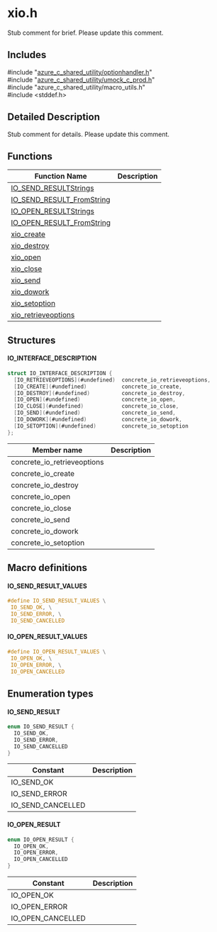 # xio.h 

Stub comment for brief. Please update this comment.

## Includes

\#include "[azure_c_shared_utility/optionhandler.h](iot-c-ref-optionhandler-h.md)"  
\#include "[azure_c_shared_utility/umock_c_prod.h](iot-c-ref-umock-c-prod-h.md)"  
\#include "azure_c_shared_utility/macro_utils.h"  
\#include <stddef.h>  

## Detailed Description

Stub comment for details. Please update this comment.

## Functions

Function Name                  | Description                                
--------------------------------|---------------------------------------------
[IO_SEND_RESULTStrings](./iot-c-ref-xio-h/io-send-resultstrings.md)            | 
[IO_SEND_RESULT_FromString](./iot-c-ref-xio-h/io-send-result-fromstring.md)            | 
[IO_OPEN_RESULTStrings](./iot-c-ref-xio-h/io-open-resultstrings.md)            | 
[IO_OPEN_RESULT_FromString](./iot-c-ref-xio-h/io-open-result-fromstring.md)            | 
[xio_create](./iot-c-ref-xio-h/xio-create.md)            | 
[xio_destroy](./iot-c-ref-xio-h/xio-destroy.md)            | 
[xio_open](./iot-c-ref-xio-h/xio-open.md)            | 
[xio_close](./iot-c-ref-xio-h/xio-close.md)            | 
[xio_send](./iot-c-ref-xio-h/xio-send.md)            | 
[xio_dowork](./iot-c-ref-xio-h/xio-dowork.md)            | 
[xio_setoption](./iot-c-ref-xio-h/xio-setoption.md)            | 
[xio_retrieveoptions](./iot-c-ref-xio-h/xio-retrieveoptions.md)            | 

## Structures

#### IO_INTERFACE_DESCRIPTION

```C
struct IO_INTERFACE_DESCRIPTION {
  [IO_RETRIEVEOPTIONS](#undefined)  concrete_io_retrieveoptions,
  [IO_CREATE](#undefined)           concrete_io_create,
  [IO_DESTROY](#undefined)          concrete_io_destroy,
  [IO_OPEN](#undefined)             concrete_io_open,
  [IO_CLOSE](#undefined)            concrete_io_close,
  [IO_SEND](#undefined)             concrete_io_send,
  [IO_DOWORK](#undefined)           concrete_io_dowork,
  [IO_SETOPTION](#undefined)        concrete_io_setoption
};
```
Member name                 | Description                                
----------------------------|----------------
 concrete_io_retrieveoptions            | 
 concrete_io_create            | 
 concrete_io_destroy            | 
 concrete_io_open            | 
 concrete_io_close            | 
 concrete_io_send            | 
 concrete_io_dowork            | 
 concrete_io_setoption            | 

## Macro definitions

#### IO_SEND_RESULT_VALUES

```C
#define IO_SEND_RESULT_VALUES \
 IO_SEND_OK, \
 IO_SEND_ERROR, \
 IO_SEND_CANCELLED 

```

#### IO_OPEN_RESULT_VALUES

```C
#define IO_OPEN_RESULT_VALUES \
 IO_OPEN_OK, \
 IO_OPEN_ERROR, \
 IO_OPEN_CANCELLED 

```

## Enumeration types

#### IO_SEND_RESULT

```C
enum IO_SEND_RESULT {
  IO_SEND_OK,
  IO_SEND_ERROR,
  IO_SEND_CANCELLED
}

```
Constant                    | Description                                
----------------------------|----------------
 IO_SEND_OK            | 
 IO_SEND_ERROR            | 
 IO_SEND_CANCELLED            | 

#### IO_OPEN_RESULT

```C
enum IO_OPEN_RESULT {
  IO_OPEN_OK,
  IO_OPEN_ERROR,
  IO_OPEN_CANCELLED
}

```
Constant                    | Description                                
----------------------------|----------------
 IO_OPEN_OK            | 
 IO_OPEN_ERROR            | 
 IO_OPEN_CANCELLED            | 

